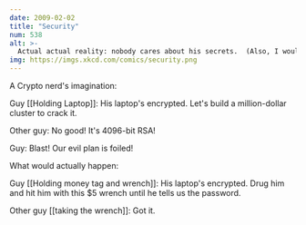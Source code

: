 ```yaml
---
date: 2009-02-02
title: "Security"
num: 538
alt: >-
  Actual actual reality: nobody cares about his secrets.  (Also, I would be hard-pressed to find that wrench for $5.)
img: https://imgs.xkcd.com/comics/security.png
---
```

A Crypto nerd's imagination:

Guy [[Holding Laptop]]: His laptop's encrypted. Let's build a million-dollar cluster to crack it.

Other guy: No good! It's 4096-bit RSA!

Guy: Blast! Our evil plan is foiled!

What would actually happen:

Guy [[Holding money tag and wrench]]: His laptop's encrypted. Drug him and hit him with this $5 wrench until he tells us the password.

Other guy [[taking the wrench]]: Got it.

